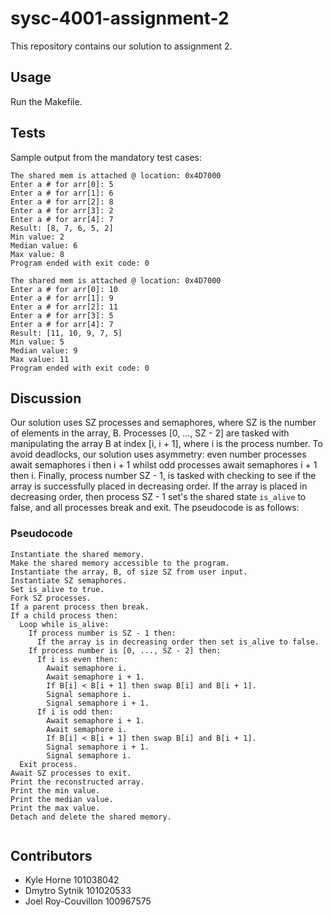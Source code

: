 # sysc-4001-assignment-2

This repository contains our solution to assignment 2.

## Usage

Run the Makefile.

## Tests
Sample output from the mandatory test cases:
```
The shared mem is attached @ location: 0x4D7000
Enter a # for arr[0]: 5
Enter a # for arr[1]: 6
Enter a # for arr[2]: 8
Enter a # for arr[3]: 2
Enter a # for arr[4]: 7
Result: [8, 7, 6, 5, 2]
Min value: 2
Median value: 6
Max value: 8
Program ended with exit code: 0
```
```
The shared mem is attached @ location: 0x4D7000
Enter a # for arr[0]: 10
Enter a # for arr[1]: 9
Enter a # for arr[2]: 11
Enter a # for arr[3]: 5
Enter a # for arr[4]: 7
Result: [11, 10, 9, 7, 5]
Min value: 5
Median value: 9
Max value: 11
Program ended with exit code: 0
```

## Discussion

Our solution uses SZ processes and semaphores, where SZ is the number of elements in the array, B. Processes [0, ..., SZ - 2] are tasked with manipulating the array B at index [i, i + 1], where i is the process number. To avoid deadlocks, our solution uses asymmetry: even number processes await semaphores i then i + 1 whilst odd processes await semaphores i + 1 then i. Finally, process number SZ - 1, is tasked with checking to see if the array is successfully placed in decreasing order. If the array is placed in decreasing order, then process SZ - 1 set's the shared state `is_alive` to false, and all processes break and exit. The pseudocode is as follows:

### Pseudocode

```
Instantiate the shared memory.
Make the shared memory accessible to the program.
Instantiate the array, B, of size SZ from user input.
Instantiate SZ semaphores.
Set is_alive to true.
Fork SZ processes.
If a parent process then break.
If a child process then: 
  Loop while is_alive:
    If process number is SZ - 1 then:
      If the array is in decreasing order then set is_alive to false.
    If process number is [0, ..., SZ - 2] then:
      If i is even then:
        Await semaphore i.
        Await semaphore i + 1.
        If B[i] < B[i + 1] then swap B[i] and B[i + 1].
        Signal semaphore i.
        Signal semaphore i + 1.
      If i is odd then:
        Await semaphore i + 1.
        Await semaphore i.
        If B[i] < B[i + 1] then swap B[i] and B[i + 1].
        Signal semaphore i + 1.
        Signal semaphore i.
  Exit process.
Await SZ processes to exit.
Print the reconstructed array.
Print the min value.
Print the median value.
Print the max value.
Detach and delete the shared memory.
         
```



## Contributors

* Kyle Horne 101038042
* Dmytro Sytnik 101020533
* Joel Roy-Couvillon 100967575
